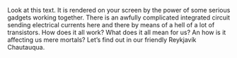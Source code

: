 Look at this text. It is rendered on your screen by the power of some
serious gadgets working together. There is an awfully complicated
integrated circuit sending electrical currents here and there by means
of a hell of a lot of transistors. How does it all work? What does it
all mean for us? An how is it affecting us mere mortals? Let’s find
out in our friendly Reykjavík Chautauqua.
